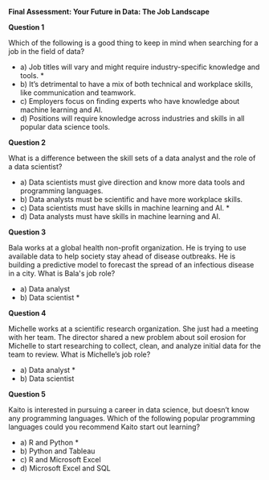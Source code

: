 **Final Assessment: Your Future in Data: The Job Landscape**

**Question 1**

Which of the following is a good thing to keep in mind when searching for a job in the field of data?
   + a) Job titles will vary and might require industry-specific knowledge and tools. *
   + b) It’s detrimental to have a mix of both technical and workplace skills, like communication and teamwork.
   + c) Employers focus on finding experts who have knowledge about machine learning and AI.
   + d) Positions will require knowledge across industries and skills in all popular data science tools.

**Question 2**

What is a difference between the skill sets of a data analyst and the role of a data scientist?
   + a) Data scientists must give direction and know more data tools and programming languages.
   + b) Data analysts must be scientific and have more workplace skills.
   + c) Data scientists must have skills in machine learning and AI. *
   + d) Data analysts must have skills in machine learning and AI.

**Question 3**

Bala works at a global health non-profit organization. He is trying to use available data to help society stay ahead of disease outbreaks. He is building a predictive model to forecast the spread of an infectious disease in a city.
What is Bala's job role?  
   + a) Data analyst
   + b) Data scientist *

**Question 4**

Michelle works at a scientific research organization. She just had a meeting with her team. The director shared a new problem about soil erosion for Michelle to start researching to collect, clean, and analyze initial data for the team to review.
What is Michelle’s job role?  
   + a) Data analyst *
   + b) Data scientist

**Question 5**

Kaito is interested in pursuing a career in data science, but doesn’t know any programming languages.
Which of the following popular programming languages could you recommend Kaito start out learning? 
   + a) R and Python *
   + b) Python and Tableau
   + c) R and Microsoft Excel
   + d) Microsoft Excel and SQL
